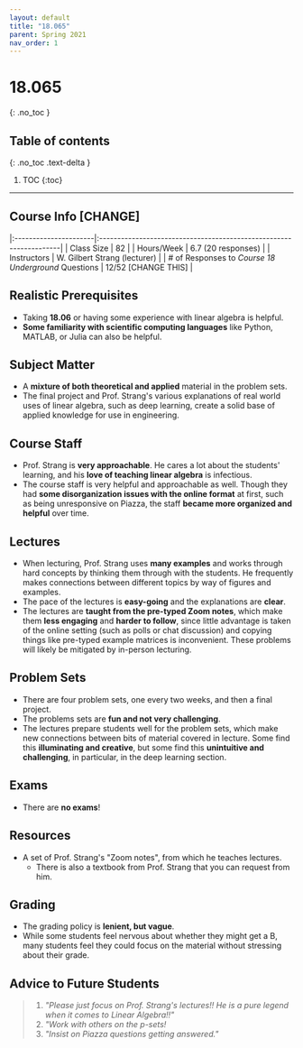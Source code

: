 ```yaml
---
layout: default
title: "18.065"
parent: Spring 2021
nav_order: 1
---
```


# 18.065
{: .no_toc }

## Table of contents
{: .no_toc .text-delta }

1. TOC
{:toc}

---

## Course Info [CHANGE]

|:----------------------|:-------------------------------------------------------------------|
| Class Size | 82 |
| Hours/Week | 6.7 (20 responses) |
| Instructors | W. Gilbert Strang (lecturer) |
| # of Responses to _Course 18 Underground_ Questions | 12/52 [CHANGE THIS] |

## Realistic Prerequisites

- Taking **18.06** or having some experience with linear algebra is helpful.
- **Some familiarity with scientific computing languages** like Python, MATLAB, or Julia can also be helpful.

## Subject Matter

- A **mixture of both theoretical and applied** material in the problem sets.
- The final project and Prof. Strang's various explanations of real world uses of linear algebra, such as deep learning, create a solid base
  of applied knowledge for use in engineering.

## Course Staff

- Prof. Strang is **very approachable**. He cares a lot about the students' learning, and his **love of teaching linear algebra** is infectious.
- The course staff is very helpful and approachable as well. Though they had **some disorganization issues with the online format** at first, such as being unresponsive on Piazza, the staff **became more organized and helpful** over time.

## Lectures

- When lecturing, Prof. Strang uses **many examples** and works through hard concepts by thinking them through with the students. He frequently makes connections between different topics by way of figures and examples.
- The pace of the lectures is **easy-going** and the explanations are **clear**.
- The lectures are **taught from the pre-typed Zoom notes**, which make them **less engaging** and **harder to follow**, since little advantage is taken of the online setting (such as polls or chat discussion) and copying things like pre-typed example matrices is inconvenient. These problems will likely be mitigated by in-person lecturing.

## Problem Sets

- There are four problem sets, one every two weeks, and then a final project.
- The problems sets are **fun and not very challenging**.
- The lectures prepare students well for the problem sets, which make new connections between bits of material covered in lecture. Some find this **illuminating and creative**, but some find this **unintuitive and challenging**, in particular, in the deep learning section.

## Exams

- There are **no exams**!

## Resources

- A set of Prof. Strang's "Zoom notes", from which he teaches lectures.
  - There is also a textbook from Prof. Strang that you can request from him.

## Grading

- The grading policy is **lenient, but vague**.
- While some students feel nervous about whether they might get a B, many students feel they could focus on the material without stressing about their grade.

## Advice to Future Students

> 1. _"Please just focus on Prof. Strang's lectures!! He is a pure legend when it comes to Linear Algebra!!"_
> 2. _"Work with others on the p-sets!_
> 3. _"Insist on Piazza questions getting answered."_

<!-- ## Syllabus
Click [FIND SYLLABUS]
for a PDF of this course's syllabus. -->
